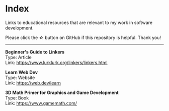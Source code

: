# Index

Links to educational resources that are relevant to my work in software development.

Please click the ☆ button on GitHub if this repository is helpful. Thank you!

---

**Beginner's Guide to Linkers**  
Type: Article  
Link: https://www.lurklurk.org/linkers/linkers.html

**Learn Web Dev**  
Type: Website  
Link: https://web.dev/learn

**3D Math Primer for Graphics and Game Development**  
Type: Book  
Link: https://www.gamemath.com/
